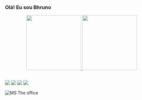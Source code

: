 ### Olá! Eu sou Bhruno

<div align="center">
  <a href="https://github.com/BhrunoB8">
  <img height="180em" src="https://github-readme-stats.vercel.app/api?username=BhrunoB8&show_icons=true&theme=dracula&include_all_commits=true&count_private=true"/>
  <img height="180em" src="https://github-readme-stats.vercel.app/api/top-langs/?username=BhrunoB8&layout=compact&langs_count=7&theme=dracula"/>
</div>
  
##
  
<div> 
  <a href="https://instagram.com/bhruno_roan" target="_blank"><img src="https://img.shields.io/badge/-Instagram-%23E4405F?style=for-the-badge&logo=instagram&logoColor=white" target="_blank"></a>
 	<a href="https://www.twitch.tv/bhruno_b8" target="_blank"><img src="https://img.shields.io/badge/Twitch-9146FF?style=for-the-badge&logo=twitch&logoColor=white" target="_blank"></a> 
  <a href = "bhrunoleifheit.aluno@unipampa.edu.br"><img src="https://img.shields.io/badge/-Gmail-%23333?style=for-the-badge&logo=gmail&logoColor=white" target="_blank"></a>
  <a href = "https://twitter.com/BhrunoRL"><img src="https://img.shields.io/badge/twitter-00acee?style=for-the-badge&logo=twitter&logoColor=white"></a>
</div>

![MS The office](https://user-images.githubusercontent.com/74799845/173839108-3c2f5d4b-2717-4cc6-aa8d-f6d380b05900.gif)

